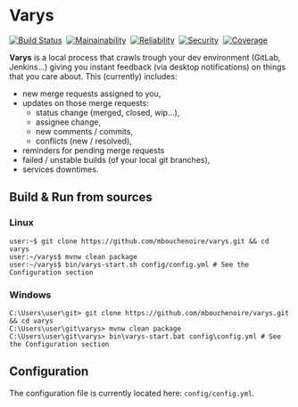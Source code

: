 # Varys
[![Build Status](https://travis-ci.org/mbouchenoire/varys.svg?branch=master)](https://travis-ci.org/mbouchenoire/varys)&nbsp;
[![Mainainability](https://sonarcloud.io/api/project_badges/measure?project=mbouchenoire_varys&metric=sqale_rating)](https://sonarcloud.io/dashboard?id=mbouchenoire_varys)&nbsp;
[![Reliability](https://sonarcloud.io/api/project_badges/measure?project=mbouchenoire_varys&metric=reliability_rating)](https://sonarcloud.io/dashboard?id=mbouchenoire_varys)&nbsp;
[![Security](https://sonarcloud.io/api/project_badges/measure?project=mbouchenoire_varys&metric=security_rating)](https://sonarcloud.io/dashboard?id=mbouchenoire_varys)&nbsp;
[![Coverage](https://sonarcloud.io/api/project_badges/measure?project=mbouchenoire_varys&metric=coverage)](https://sonarcloud.io/dashboard?id=mbouchenoire_varys)


**Varys** is a local process that crawls trough your dev environment (GitLab, Jenkins...) giving you instant feedback
(via desktop notifications) on things that you care about. This (currently) includes:
- new merge requests assigned to you,
- updates on those merge requests:
  - status change (merged, closed, wip...),
  - assignee change,
  - new comments / commits,
  - conflicts (new / resolved),
- reminders for pending merge requests
- failed / unstable builds (of your local git branches),
- services downtimes.

## Build & Run from sources

### Linux
```console
user:~$ git clone https://github.com/mbouchenoire/varys.git && cd varys
user:~/varys$ mvnw clean package
user:~/varys$ bin/varys-start.sh config/config.yml # See the Configuration section
```

### Windows
```console
C:\Users\user\git> git clone https://github.com/mbouchenoire/varys.git && cd varys
C:\Users\user\git\varys> mvnw clean package
C:\Users\user\git\varys> bin\varys-start.bat config\config.yml # See the Configuration section
```

## Configuration
The configuration file is currently located here:
`config/config.yml`.
